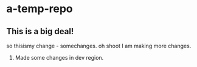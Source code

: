 # a-temp-repo

## This is a big deal!

so thisismy change - somechanges.
oh shoot I am making more changes.


1. Made some changes in dev region.
